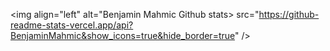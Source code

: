 <img align="left" alt="Benjamin Mahmic Github stats> src="https://github-readme-stats-vercel.app/api?BenjaminMahmic&show_icons=true&hide_border=true" />